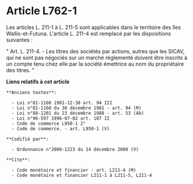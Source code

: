 # Article L762-1

Les articles L. 211-1 à L. 211-5 sont applicables dans le territoire des îles Wallis-et-Futuna. L'article L. 211-4 est
remplacé par les dispositions suivantes :

" Art. L. 211-4. - Les titres des sociétés par actions, autres que les SICAV, qui ne sont pas négociés sur un marché
réglementé doivent être inscrits à un compte tenu chez elle par la société émettrice au nom du propriétaire des titres. "

**Liens relatifs à cet article**

	**Anciens textes**:

	  - Loi n°81-1160 1981-12-30 art. 94 III
	  - Loi n°81-1160 du 30 décembre 1981 - art. 94 (M)
	  - Loi n°88-1201 du 23 décembre 1988 - art. 53 (Ab)
	  - Loi n°96-597 1996-07-02 art. 107 II
	  - Code de commerce L950-1 2°
	  - Code de commerce. - art. L950-1 (V)

	**Codifié par**:

	  - Ordonnance n°2000-1223 du 14 décembre 2000 (V)

	**Cite**:

	  - Code monétaire et financier - art. L211-4 (M)
	  - Code monétaire et financier L211-1 à L211-5, L211-4

